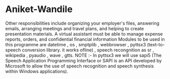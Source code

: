 # Aniket-Wandile
Other responsibilities include organizing your employer's files, answering emails, arranging meetings and travel plans, and helping to create presentation materials. A virtual assistant must be able to manage expense reports, orders, and confidential financial information
Modules to be used in this programme are datetime , os , smptplib , webbrowser , pyttsx3 (text-to-speech conversion library. it works ofline) , speech recongnition as sr , wikipedia , pyaudio , wave , gtts.
NOTE :- In pyttsx3 we will use sapi5 (The Speech Application Programming Interface or SAPI is an API developed by Microsoft to allow the use of speech recognition and speech synthesis within Windows applications).
